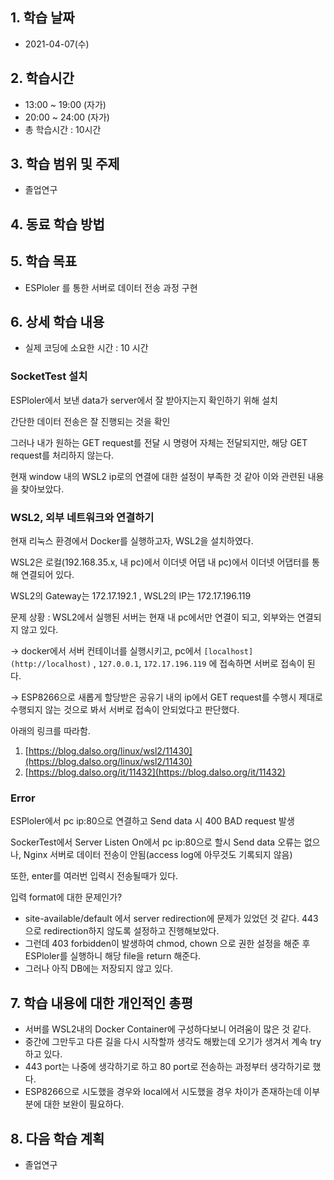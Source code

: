 ## 1. 학습 날짜
+ 2021-04-07(수)

## 2. 학습시간
+ 13:00 ~ 19:00 (자가)   
+ 20:00 ~ 24:00 (자가)
+ 총 학습시간 : 10시간

## 3. 학습 범위 및 주제
+ 졸업연구

## 4. 동료 학습 방법


## 5. 학습 목표
+ ESPloler 를 통한 서버로 데이터 전송 과정 구현

## 6. 상세 학습 내용
+ 실제 코딩에 소요한 시간 : 10 시간    
    
### SocketTest 설치

ESPloler에서 보낸 data가 server에서 잘 받아지는지 확인하기 위해 설치

간단한 데이터 전송은 잘 진행되는 것을 확인

그러나 내가 원하는 GET request를 전달 시 명령어 자체는 전달되지만, 해당 GET request를 처리하지 않는다.

현재 window 내의 WSL2 ip로의 연결에 대한 설정이 부족한 것 같아 이와 관련된 내용을 찾아보았다.

### WSL2, 외부 네트워크와 연결하기

현재 리눅스 환경에서 Docker를 실행하고자, WSL2을 설치하였다. 

WSL2은 로컬(192.168.35.x, 내 pc)에서 이더넷 어댑 내 pc)에서 이더넷 어댑터를 통해 연결되어 있다.

WSL2의 Gateway는 172.17.192.1 , WSL2의 IP는 172.17.196.119


문제 상황 : WSL2에서 실행된 서버는 현재 내 pc에서만 연결이 되고, 외부와는 연결되지 않고 있다. 

→ docker에서 서버 컨테이너를 실행시키고, pc에서 `[localhost](http://localhost)` , `127.0.0.1`, `172.17.196.119` 에 접속하면 서버로 접속이 된다.

→ ESP8266으로 새롭게 할당받은 공유기 내의 ip에서 GET request를 수행시 제대로 수행되지 않는 것으로 봐서 서버로 접속이 안되었다고 판단했다.

아래의 링크를 따라함.

1. [https://blog.dalso.org/linux/wsl2/11430](https://blog.dalso.org/linux/wsl2/11430)
2. [https://blog.dalso.org/it/11432](https://blog.dalso.org/it/11432)

### Error

ESPloler에서 pc ip:80으로 연결하고 Send data 시 400 BAD request 발생

SockerTest에서 Server Listen On에서 pc ip:80으로 할시 Send data 오류는 없으나, Nginx 서버로 데이터 전송이 안됨(access log에 아무것도 기록되지 않음)

또한, enter를 여러번 입력시 전송될때가 있다.

입력 format에 대한 문제인가?

- site-available/default  에서 server redirection에 문제가 있었던 것 같다. 443으로 redirection하지 않도록 설정하고 진행해보았다.
- 그런데 403 forbidden이 발생하여 chmod, chown 으로 권한 설정을 해준 후 ESPloler를 실행하니 해당 file을 return 해준다.
- 그러나 아직 DB에는 저장되지 않고 있다.

## 7. 학습 내용에 대한 개인적인 총평
+ 서버를 WSL2내의 Docker Container에 구성하다보니 어려움이 많은 것 같다.
+ 중간에 그만두고 다른 길을 다시 시작할까 생각도 해봤는데 오기가 생겨서 계속 try하고 있다.
+ 443 port는 나중에 생각하기로 하고 80 port로 전송하는 과정부터 생각하기로 했다.
+ ESP8266으로 시도했을 경우와 local에서 시도했을 경우 차이가 존재하는데 이부분에 대한 보완이 필요하다.

## 8. 다음 학습 계획
+ 졸업연구

